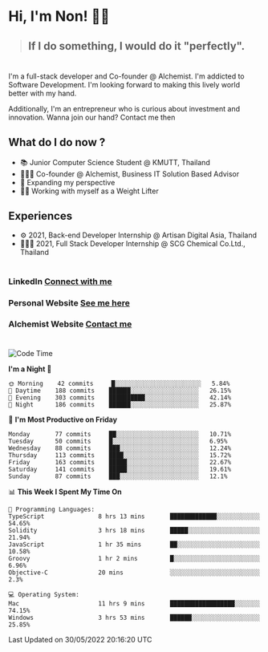 # Hi, I'm Non! 🖐🏻

> ## If I do something, I would do it "perfectly".

#

I'm a full-stack developer and Co-founder @ Alchemist. I'm addicted to Software Development. I'm looking forward to making this lively world better with my hand.

Additionally, I'm an entrepreneur who is curious about investment and innovation. Wanna join our hand? Contact me then

## What do I do now ?

- 📚 Junior Computer Science Student @ KMUTT, Thailand
- 🧑🏻‍💻 Co-founder @ Alchemist, Business IT Solution Based Advisor
- 🌈 Expanding my perspective
- 🏋🏻 Working with myself as a Weight Lifter

## Experiences

- ⚙️ 2021, Back-end Developer Internship @ Artisan Digital Asia, Thailand
- 🧑🏻‍💻 2021, Full Stack Developer Internship @ SCG Chemical Co.Ltd., Thailand

#

### LinkedIn [Connect with me](https://www.linkedin.com/in/non-nontra/)

### Personal Website [See me here](https://nonnontra.com/)

### Alchemist Website [Contact me](https://alchemist-softwarehouse.co/)

#

<!--START_SECTION:waka-->
![Code Time](http://img.shields.io/badge/Code%20Time-1%2C728%20hrs%208%20mins-blue)

**I'm a Night 🦉** 

```text
🌞 Morning    42 commits     █░░░░░░░░░░░░░░░░░░░░░░░░   5.84% 
🌆 Daytime    188 commits    ██████░░░░░░░░░░░░░░░░░░░   26.15% 
🌃 Evening    303 commits    ██████████░░░░░░░░░░░░░░░   42.14% 
🌙 Night      186 commits    ██████░░░░░░░░░░░░░░░░░░░   25.87%

```
📅 **I'm Most Productive on Friday** 

```text
Monday       77 commits     ██░░░░░░░░░░░░░░░░░░░░░░░   10.71% 
Tuesday      50 commits     █░░░░░░░░░░░░░░░░░░░░░░░░   6.95% 
Wednesday    88 commits     ███░░░░░░░░░░░░░░░░░░░░░░   12.24% 
Thursday     113 commits    ████░░░░░░░░░░░░░░░░░░░░░   15.72% 
Friday       163 commits    █████░░░░░░░░░░░░░░░░░░░░   22.67% 
Saturday     141 commits    █████░░░░░░░░░░░░░░░░░░░░   19.61% 
Sunday       87 commits     ███░░░░░░░░░░░░░░░░░░░░░░   12.1%

```


📊 **This Week I Spent My Time On** 

```text
💬 Programming Languages: 
TypeScript               8 hrs 13 mins       █████████████░░░░░░░░░░░░   54.65% 
Solidity                 3 hrs 18 mins       █████░░░░░░░░░░░░░░░░░░░░   21.94% 
JavaScript               1 hr 35 mins        ██░░░░░░░░░░░░░░░░░░░░░░░   10.58% 
Groovy                   1 hr 2 mins         █░░░░░░░░░░░░░░░░░░░░░░░░   6.96% 
Objective-C              20 mins             ░░░░░░░░░░░░░░░░░░░░░░░░░   2.3%

💻 Operating System: 
Mac                      11 hrs 9 mins       ██████████████████░░░░░░░   74.15% 
Windows                  3 hrs 53 mins       ██████░░░░░░░░░░░░░░░░░░░   25.85%

```


 Last Updated on 30/05/2022 20:16:20 UTC
<!--END_SECTION:waka-->
